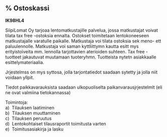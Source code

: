 % Ostoskassi
----------

**IK98HL4**

SiipiLomat Oy tarjoaa lentomatkustajille palvelua, jossa matkustajat
voivat tilata tax free -ostoksia ennalta. Ostokset toimitetaan
lentokoneeseen matkustajalle varatulle paikalle. Matkustaja voi tilata
ostoksia sek meno- ett paluulennolle. Matkustaja voi saman kyttliittymn
kautta esitt mys erityistoiveita mm. lennolla tarjottavien aterioiden
suhteen. Tax free -tuotteet jakautuvat muutamaan tuoteryhmn. Tuotteista
nytetn asiakkaalle esittelymateriaalia.

Jrjestelmss on mys syttosa, jolla tarjontatiedot saadaan sytetty ja
jolla niit voidaan yllpit.

Tiedot paikkavarauksista saadaan ulkopuoliselta paikanvarausjrjestelmlt
(eli ne ovat valmiina tietokannassa)

Toimintoja: \
a)  Tilauksen laatiminen \
b)  Tilauksen muuttaminen \
c)  Tilauksen peruutus \
d)  Lentokohtaiset tilausraportit toimitusta varten \
e)  Toimitusasiakirja ja lasku \
 
